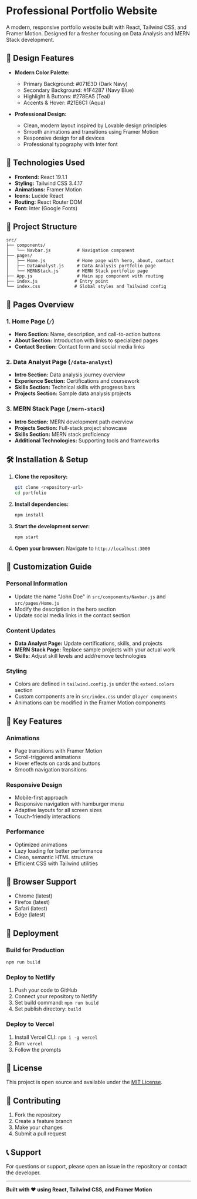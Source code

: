 # Professional Portfolio Website

A modern, responsive portfolio website built with React, Tailwind CSS, and Framer Motion. Designed for a fresher focusing on Data Analysis and MERN Stack development.

## 🎨 Design Features

- **Modern Color Palette:**
  - Primary Background: #071E3D (Dark Navy)
  - Secondary Background: #1F4287 (Navy Blue)
  - Highlight & Buttons: #278EA5 (Teal)
  - Accents & Hover: #21E6C1 (Aqua)

- **Professional Design:**
  - Clean, modern layout inspired by Lovable design principles
  - Smooth animations and transitions using Framer Motion
  - Responsive design for all devices
  - Professional typography with Inter font

## 🚀 Technologies Used

- **Frontend:** React 19.1.1
- **Styling:** Tailwind CSS 3.4.17
- **Animations:** Framer Motion
- **Icons:** Lucide React
- **Routing:** React Router DOM
- **Font:** Inter (Google Fonts)

## 📁 Project Structure

```
src/
├── components/
│   └── Navbar.js          # Navigation component
├── pages/
│   ├── Home.js            # Home page with hero, about, contact
│   ├── DataAnalyst.js     # Data Analysis portfolio page
│   └── MERNStack.js       # MERN Stack portfolio page
├── App.js                 # Main app component with routing
├── index.js              # Entry point
└── index.css             # Global styles and Tailwind config
```

## 🎯 Pages Overview

### 1. Home Page (`/`)
- **Hero Section:** Name, description, and call-to-action buttons
- **About Section:** Introduction with links to specialized pages
- **Contact Section:** Contact form and social media links

### 2. Data Analyst Page (`/data-analyst`)
- **Intro Section:** Data analysis journey overview
- **Experience Section:** Certifications and coursework
- **Skills Section:** Technical skills with progress bars
- **Projects Section:** Sample data analysis projects

### 3. MERN Stack Page (`/mern-stack`)
- **Intro Section:** MERN development path overview
- **Projects Section:** Full-stack project showcase
- **Skills Section:** MERN stack proficiency
- **Additional Technologies:** Supporting tools and frameworks

## 🛠️ Installation & Setup

1. **Clone the repository:**
   ```bash
   git clone <repository-url>
   cd portfolio
   ```

2. **Install dependencies:**
   ```bash
   npm install
   ```

3. **Start the development server:**
   ```bash
   npm start
   ```

4. **Open your browser:**
   Navigate to `http://localhost:3000`

## 📝 Customization Guide

### Personal Information
- Update the name "John Doe" in `src/components/Navbar.js` and `src/pages/Home.js`
- Modify the description in the hero section
- Update social media links in the contact section

### Content Updates
- **Data Analyst Page:** Update certifications, skills, and projects
- **MERN Stack Page:** Replace sample projects with your actual work
- **Skills:** Adjust skill levels and add/remove technologies

### Styling
- Colors are defined in `tailwind.config.js` under the `extend.colors` section
- Custom components are in `src/index.css` under `@layer components`
- Animations can be modified in the Framer Motion components

## 🎨 Key Features

### Animations
- Page transitions with Framer Motion
- Scroll-triggered animations
- Hover effects on cards and buttons
- Smooth navigation transitions

### Responsive Design
- Mobile-first approach
- Responsive navigation with hamburger menu
- Adaptive layouts for all screen sizes
- Touch-friendly interactions

### Performance
- Optimized animations
- Lazy loading for better performance
- Clean, semantic HTML structure
- Efficient CSS with Tailwind utilities

## 📱 Browser Support

- Chrome (latest)
- Firefox (latest)
- Safari (latest)
- Edge (latest)

## 🚀 Deployment

### Build for Production
```bash
npm run build
```

### Deploy to Netlify
1. Push your code to GitHub
2. Connect your repository to Netlify
3. Set build command: `npm run build`
4. Set publish directory: `build`

### Deploy to Vercel
1. Install Vercel CLI: `npm i -g vercel`
2. Run: `vercel`
3. Follow the prompts

## 📄 License

This project is open source and available under the [MIT License](LICENSE).

## 🤝 Contributing

1. Fork the repository
2. Create a feature branch
3. Make your changes
4. Submit a pull request

## 📞 Support

For questions or support, please open an issue in the repository or contact the developer.

---

**Built with ❤️ using React, Tailwind CSS, and Framer Motion**
